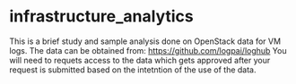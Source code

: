 # infrastructure_analytics
This is a brief study and sample analysis done on OpenStack data for VM logs.
The data can be obtained from: https://github.com/logpai/loghub
You will need to requets access to the data which gets approved after your request is submitted based on the intetntion of the use of the data.
